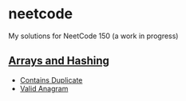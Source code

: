 # neetcode
My solutions for NeetCode 150 (a work in progress)

## [Arrays and Hashing](Arrays-and-Hashing)
- [Contains Duplicate](Arrays-and-Hashing/Contains-Duplicate)
- [Valid Anagram](Arrays-and-Hashing/Valid-Anagram)
